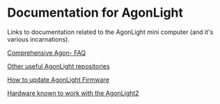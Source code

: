 # Documentation for AgonLight

Links to documentation related to the AgonLight mini computer (and it's various incarnations).


[Comprehensive Agon- FAQ](https://github.com/envenomator/Agon-FAQ)

[Other useful AgonLight repositories](https://github.com/mbernardi1961/AgonDoc/blob/main/useful_links.md)

[How to update AgonLight Firmware](https://github.com/mbernardi1961/AgonDoc/blob/main/update_firmware.md)

[Hardware known to work with the AgonLight2](https://github.com/mbernardi1961/AgonDoc/blob/main/hardware.md)
